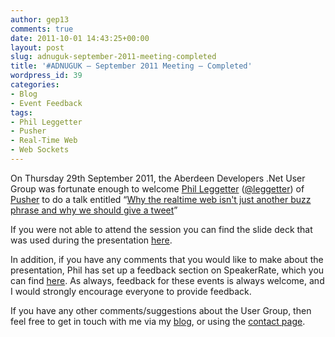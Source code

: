 ```yaml
---
author: gep13
comments: true
date: 2011-10-01 14:43:25+00:00
layout: post
slug: adnuguk-september-2011-meeting-completed
title: '#ADNUGUK – September 2011 Meeting – Completed'
wordpress_id: 39
categories:
- Blog
- Event Feedback
tags:
- Phil Leggetter
- Pusher
- Real-Time Web
- Web Sockets
---
```


On Thursday 29th September 2011, the Aberdeen Developers .Net User Group was fortunate enough to welcome [Phil Leggetter](http://www.leggetter.co.uk/) ([@leggetter](http://twitter.com/#!/leggetter)) of [Pusher](http://pusher.com/) to do a talk entitled “[Why the realtime web isn't just another buzz phrase and why we should give a tweet](http://adnuguk-sep.eventbrite.com/)”

 

If you were not able to attend the session you can find the slide deck that was used during the presentation [here](http://www.leggetter.co.uk/pusher/presentations/adnuguk_2011-09-29/why_the_realtimeweb_matters.html#7).

 

In addition, if you have any comments that you would like to make about the presentation, Phil has set up a feedback section on SpeakerRate, which you can find [here](http://speakerrate.com/talks/8484-why-the-realtime-web-matters). As always, feedback for these events is always welcome, and I would strongly encourage everyone to provide feedback.

 

If you have any other comments/suggestions about the User Group, then feel free to get in touch with me via my [blog](http://www.gep13.co.uk/blog/), or using the [contact page](http://www.aberdeendevelopers.co.uk/contact.aspx).
